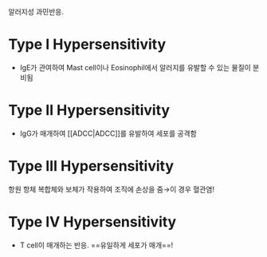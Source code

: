 알러지성 과민반응.

# Type Ⅰ Hypersensitivity
- IgE가 관여하여 Mast cell이나 Eosinophil에서 알러지를 유발할 수 있는 물질이 분비됨

# Type Ⅱ Hypersensitivity
- IgG가 매개하여 [[ADCC|ADCC]]를 유발하여 세포를 공격함

# Type Ⅲ Hypersensitivity
항원 항체 복합체와 보체가 작용하여 조직에 손상을 줌→이 경우 혈관염!

# Type Ⅳ Hypersensitivity
- T cell이 매개하는 반응. ==유일하게 세포가 매개==!